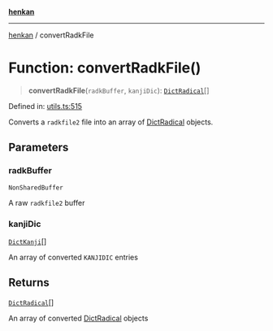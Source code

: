 [**henkan**](../README.md)

***

[henkan](../README.md) / convertRadkFile

# Function: convertRadkFile()

> **convertRadkFile**(`radkBuffer`, `kanjiDic`): [`DictRadical`](../interfaces/DictRadical.md)[]

Defined in: [utils.ts:515](https://github.com/Ronokof/Henkan/blob/a8409ff59a4d15090def2ea20c6de370a8a9f4b3/src/utils.ts#L515)

Converts a `radkfile2` file into an array of [DictRadical](../interfaces/DictRadical.md) objects.

## Parameters

### radkBuffer

`NonSharedBuffer`

A raw `radkfile2` buffer

### kanjiDic

[`DictKanji`](../interfaces/DictKanji.md)[]

An array of converted `KANJIDIC` entries

## Returns

[`DictRadical`](../interfaces/DictRadical.md)[]

An array of converted [DictRadical](../interfaces/DictRadical.md) objects
